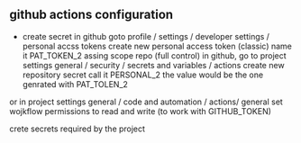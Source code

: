 github actions configuration
------------------------------
- create secret 
in github goto profile / settings / developer settings / personal accss tokens
  create new personal access token (classic)
  name it PAT_TOKEN_2
  assing scope  repo (full control)
in github, go to project settings
  general / security / secrets and variables / actions
  create new repository secret
  call it PERSONAL_2
  the value would be the one genrated with PAT_TOLEN_2

or in project settings
  general / code and automation / actions/ general
  set wojkflow permissions to read and write (to work with GITHUB_TOKEN)
  
crete secrets required by the project
